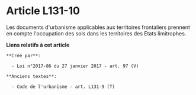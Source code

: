 # Article L131-10

Les documents d'urbanisme applicables aux territoires frontaliers prennent en compte l'occupation des sols dans les
territoires des Etats limitrophes.

**Liens relatifs à cet article**

	**Créé par**:

	  - Loi n°2017-86 du 27 janvier 2017 - art. 97 (V)

	**Anciens textes**:

	  - Code de l'urbanisme - art. L131-9 (T)
